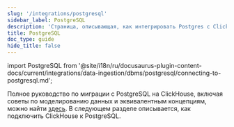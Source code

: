 ```yaml
---
slug: '/integrations/postgresql'
sidebar_label: PostgreSQL
description: 'Страница, описывающая, как интегрировать Postgres с ClickHouse'
title: PostgreSQL
doc_type: guide
hide_title: false
---
```

import PostgreSQL from '@site/i18n/ru/docusaurus-plugin-content-docs/current/integrations/data-ingestion/dbms/postgresql/connecting-to-postgresql.md';

Полное руководство по миграции с PostgreSQL на ClickHouse, включая советы по моделированию данных и эквивалентным концепциям, можно найти [здесь](/migrations/postgresql/overview). В следующем разделе описывается, как подключить ClickHouse к PostgreSQL.

<PostgreSQL/>